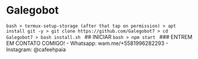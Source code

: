 # Galegobot
```bash > termux-setup-storage (after that tap on permission) > apt install git -y > git clone https://github.com/Galegobot7 > cd Galegobot7 > bash install.sh ```  ## INICIAR  ```bash > npm start ```   ### ENTREM EM CONTATO COMIGO!  - Whatsapp: wam.me/+5581996282293 - Instagram: @cafeehpaia
